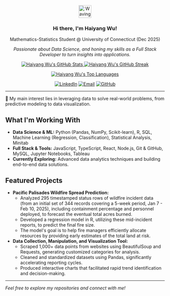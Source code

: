 <div align="center">
  <img src="https://raw.githubusercontent.com/haiyang5535/haiyang5535/main/wave.gif" width="40px" alt="Waving hand">
  <h3>Hi there, I'm Haiyang Wu!</h3>
  <p>Mathematics-Statistics Student @ University of Connecticut (Dec 2025)</p>
  <p><em>Passionate about Data Science, and honing my skills as a Full Stack Developer to turn insights into applications.</em></p>
</div>

<p align="center">
  <a href="https://github.com/anuraghazra/github-readme-stats">
    <img src="https://github-readme-stats.vercel.app/api?username=haiyang5535&show_icons=true&theme=react&hide_border=true&rank_icon=github" alt="Haiyang Wu's GitHub Stats">
  </a>
  <a href="https://github.com/DenverCoder1/github-readme-streak-stats">
    <img src="https://github-readme-streak-stats.herokuapp.com?user=haiyang5535&theme=react&hide_border=true" alt="Haiyang Wu's GitHub Streak">
  </a>
</p>

<p align="center">
  <a href="https://github.com/anuraghazra/github-readme-stats">
    <img src="https://github-readme-stats.vercel.app/api/top-langs/?username=haiyang5535&layout=compact&theme=react&hide_border=true&langs_count=8" alt="Haiyang Wu's Top Languages">
  </a>
</p>

<div align="center">
  <a href="https://www.linkedin.com/in/haiyang-wu" target="_blank"><img src="https://img.shields.io/badge/LinkedIn-0077B5?style=for-the-badge&logo=linkedin&logoColor=white" alt="LinkedIn"></a>
  <a href="mailto:guda5535@gmail.com"><img src="https://img.shields.io/badge/Email-D14836?style=for-the-badge&logo=gmail&logoColor=white" alt="Email"></a>
  <a href="https://github.com/haiyang5535" target="_blank"><img src="https://img.shields.io/badge/GitHub-181717?style=for-the-badge&logo=github&logoColor=white" alt="GitHub"></a>
</div>

---

🔬 My main interest lies in leveraging data to solve real-world problems, from predictive modeling to data visualization.

## What I'm Working With

* **Data Science & ML:** Python (Pandas, NumPy, Scikit-learn), R, SQL, Machine Learning (Regression, Classification), Statistical Analysis, Minitab
* **Full Stack & Tools:** JavaScript, TypeScript, React, Node.js, Git & GitHub, MySQL, Jupyter Notebooks, Tableau
* **Currently Exploring:** Advanced data analytics techniques and building end-to-end data solutions.

## Featured Projects

* **Pacific Palisades Wildfire Spread Prediction:**
    * Analyzed 295 timestamped status rows of wildfire incident data (from an initial set of 344 records covering a 5-week period, Jan 7 - Feb 10, 2025), including containment percentage and personnel deployed, to forecast the eventual total acres burned.
    * Developed a regression model in R, utilizing these mid-incident reports, to predict the final fire size.
    * The model's goal is to help fire managers efficiently allocate resources by providing early estimates of the total land at risk.
* **Data Collection, Manipulation, and Visualization Tool:**
    * Scraped 1,000+ data points from websites using BeautifulSoup and Requests, generating customized categories for analysis.
    * Cleaned and standardized datasets using Pandas, significantly accelerating reporting cycles.
    * Produced interactive charts that facilitated rapid trend identification and decision-making.

---

*Feel free to explore my repositories and connect with me!*

